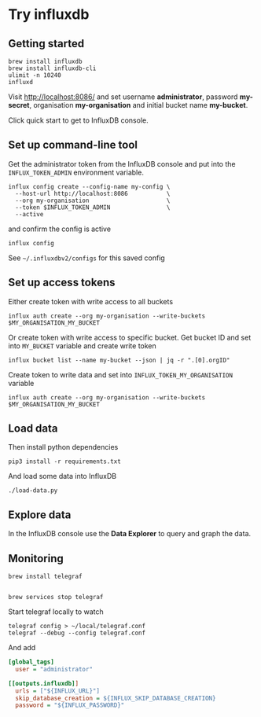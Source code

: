 # Try influxdb

## Getting started

    brew install influxdb
    brew install influxdb-cli
    ulimit -n 10240
    influxd

Visit <http://localhost:8086/> and set username **administrator**, password **my-secret**,
organisation **my-organisation** and initial bucket name **my-bucket**.

Click quick start to get to InfluxDB console.

## Set up command-line tool

Get the administrator token from the InfluxDB console and put into the
`INFLUX_TOKEN_ADMIN` environment variable.

    influx config create --config-name my-config \
      --host-url http://localhost:8086           \
      --org my-organisation                      \
      --token $INFLUX_TOKEN_ADMIN                \
      --active

and confirm the config is active

    influx config

See `~/.influxdbv2/configs` for this saved config

## Set up access tokens

Either create token with write access to all buckets

    influx auth create --org my-organisation --write-buckets $MY_ORGANISATION_MY_BUCKET

Or create token with write access to specific bucket. Get bucket ID and set into
`MY_BUCKET` variable and create write token

    influx bucket list --name my-bucket --json | jq -r ".[0].orgID"

Create token to write data and set into `INFLUX_TOKEN_MY_ORGANISATION` variable

    influx auth create --org my-organisation --write-buckets $MY_ORGANISATION_MY_BUCKET

## Load data

Then install python dependencies

    pip3 install -r requirements.txt

And load some data into InfluxDB

    ./load-data.py

## Explore data

In the InfluxDB console use the **Data Explorer** to query and graph the data.

## Monitoring

    brew install telegraf


    brew services stop telegraf

Start telegraf locally to watch

    telegraf config > ~/local/telegraf.conf
    telegraf --debug --config telegraf.conf

And add

```ini
[global_tags]
  user = "administrator"

[[outputs.influxdb]]
  urls = ["${INFLUX_URL}"]
  skip_database_creation = ${INFLUX_SKIP_DATABASE_CREATION}
  password = "${INFLUX_PASSWORD}"
```
